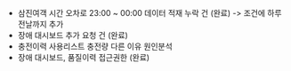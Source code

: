- 삼진여객 시간 오차로 23:00 ~ 00:00 데이터 적재 누락 건 (완료)
	-> 조건에 하루 전날까지 추가
- 장애 대시보드 추가 요청 건 (완료)
- 충전이력 사용리스트 충전량 다른 이유 원인분석
- 장애 대시보드, 품질이력 접근권한 (완료)